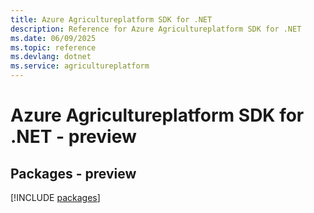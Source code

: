 ```yaml
---
title: Azure Agricultureplatform SDK for .NET
description: Reference for Azure Agricultureplatform SDK for .NET
ms.date: 06/09/2025
ms.topic: reference
ms.devlang: dotnet
ms.service: agricultureplatform
---
```

# Azure Agricultureplatform SDK for .NET - preview
## Packages - preview
[!INCLUDE [packages](agricultureplatform-index.md)]